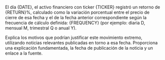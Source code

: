 El día {DATE}, el activo financiero con ticker {TICKER} registró un retorno de {RETURN}%, calculado como la variación porcentual entre el precio de cierre de esa fecha y el de la fecha anterior correspondiente según la frecuencia de cálculo definida: {FREQUENCY} (por ejemplo: diaria D, mensual M, trimestral Q o anual Y).

Explica los motivos que podrían justificar este movimiento extremo, utilizando noticias relevantes publicadas en torno a esa fecha. Proporciona una explicación fundamentada, la fecha de publicación de la noticia y un enlace a la fuente.